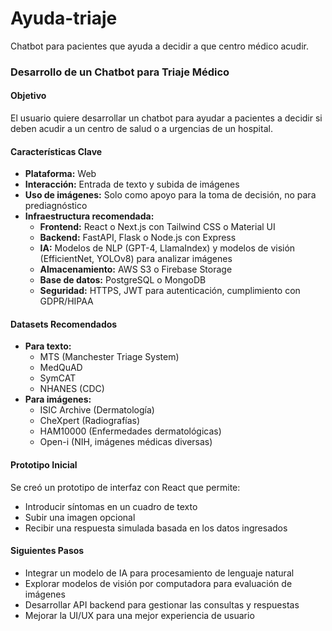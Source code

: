 # Ayuda-triaje
Chatbot para pacientes que ayuda a decidir a que centro médico acudir.
### Desarrollo de un Chatbot para Triaje Médico

#### Objetivo
El usuario quiere desarrollar un chatbot para ayudar a pacientes a decidir si deben acudir a un centro de salud o a urgencias de un hospital.

#### Características Clave
- **Plataforma:** Web
- **Interacción:** Entrada de texto y subida de imágenes
- **Uso de imágenes:** Solo como apoyo para la toma de decisión, no para prediagnóstico
- **Infraestructura recomendada:**
  - **Frontend:** React o Next.js con Tailwind CSS o Material UI
  - **Backend:** FastAPI, Flask o Node.js con Express
  - **IA:** Modelos de NLP (GPT-4, LlamaIndex) y modelos de visión (EfficientNet, YOLOv8) para analizar imágenes
  - **Almacenamiento:** AWS S3 o Firebase Storage
  - **Base de datos:** PostgreSQL o MongoDB
  - **Seguridad:** HTTPS, JWT para autenticación, cumplimiento con GDPR/HIPAA

#### Datasets Recomendados
- **Para texto:**
  - MTS (Manchester Triage System)
  - MedQuAD
  - SymCAT
  - NHANES (CDC)
- **Para imágenes:**
  - ISIC Archive (Dermatología)
  - CheXpert (Radiografías)
  - HAM10000 (Enfermedades dermatológicas)
  - Open-i (NIH, imágenes médicas diversas)

#### Prototipo Inicial
Se creó un prototipo de interfaz con React que permite:
- Introducir síntomas en un cuadro de texto
- Subir una imagen opcional
- Recibir una respuesta simulada basada en los datos ingresados

#### Siguientes Pasos
- Integrar un modelo de IA para procesamiento de lenguaje natural
- Explorar modelos de visión por computadora para evaluación de imágenes
- Desarrollar API backend para gestionar las consultas y respuestas
- Mejorar la UI/UX para una mejor experiencia de usuario

